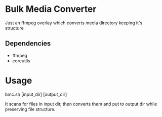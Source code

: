 # Bulk Media Converter
Just an ffmpeg overlay which converts media directory keeping it's structure

## Dependencies
 - ffmpeg
 - coreutils

# Usage
bmc.sh [input_dir] [output_dir]

It scans for files in input dir, then converts them and put to output dir while preserving file structure.

